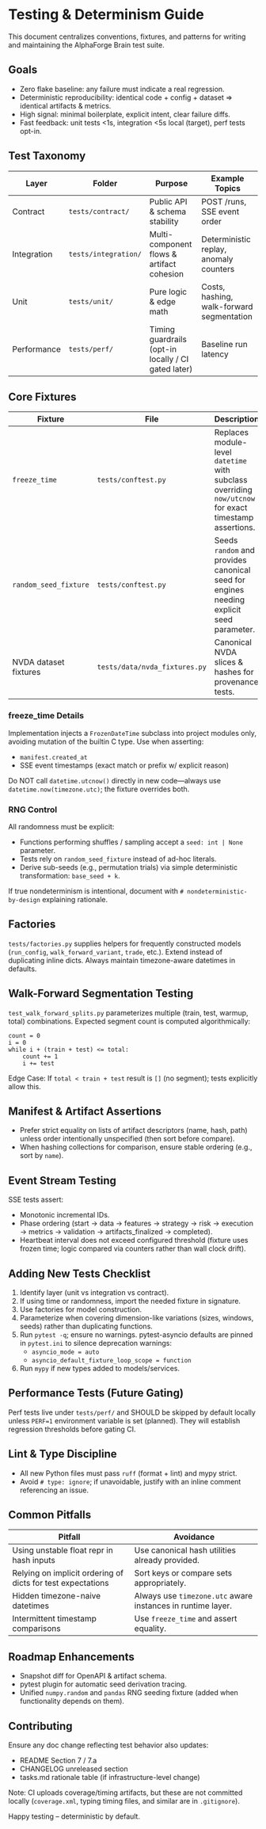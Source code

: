# Testing & Determinism Guide

This document centralizes conventions, fixtures, and patterns for writing and maintaining the AlphaForge Brain test suite.

## Goals
- Zero flake baseline: any failure must indicate a real regression.
- Deterministic reproducibility: identical code + config + dataset => identical artifacts & metrics.
- High signal: minimal boilerplate, explicit intent, clear failure diffs.
- Fast feedback: unit tests <1s, integration <5s local (target), perf tests opt-in.

## Test Taxonomy
| Layer | Folder | Purpose | Example Topics |
|-------|--------|---------|----------------|
| Contract | `tests/contract/` | Public API & schema stability | POST /runs, SSE event order |
| Integration | `tests/integration/` | Multi-component flows & artifact cohesion | Deterministic replay, anomaly counters |
| Unit | `tests/unit/` | Pure logic & edge math | Costs, hashing, walk-forward segmentation |
| Performance | `tests/perf/` | Timing guardrails (opt-in locally / CI gated later) | Baseline run latency |

## Core Fixtures
| Fixture | File | Description |
|---------|------|-------------|
| `freeze_time` | `tests/conftest.py` | Replaces module-level `datetime` with subclass overriding `now/utcnow` for exact timestamp assertions. |
| `random_seed_fixture` | `tests/conftest.py` | Seeds `random` and provides canonical seed for engines needing explicit seed parameter. |
| NVDA dataset fixtures | `tests/data/nvda_fixtures.py` | Canonical NVDA slices & hashes for provenance tests. |

### freeze_time Details
Implementation injects a `FrozenDateTime` subclass into project modules only, avoiding mutation of the builtin C type. Use when asserting:
- `manifest.created_at`
- SSE event timestamps (exact match or prefix w/ explicit reason)

Do NOT call `datetime.utcnow()` directly in new code—always use `datetime.now(timezone.utc)`; the fixture overrides both.

### RNG Control
All randomness must be explicit:
- Functions performing shuffles / sampling accept a `seed: int | None` parameter.
- Tests rely on `random_seed_fixture` instead of ad-hoc literals.
- Derive sub-seeds (e.g., permutation trials) via simple deterministic transformation: `base_seed + k`.

If true nondeterminism is intentional, document with `# nondeterministic-by-design` explaining rationale.

## Factories
`tests/factories.py` supplies helpers for frequently constructed models (`run_config`, `walk_forward_variant`, `trade`, etc.). Extend instead of duplicating inline dicts. Always maintain timezone-aware datetimes in defaults.

## Walk-Forward Segmentation Testing
`test_walk_forward_splits.py` parameterizes multiple (train, test, warmup, total) combinations. Expected segment count is computed algorithmically:
```
count = 0
i = 0
while i + (train + test) <= total:
    count += 1
    i += test
```
Edge Case: If `total < train + test` result is `[]` (no segment); tests explicitly allow this.

## Manifest & Artifact Assertions
- Prefer strict equality on lists of artifact descriptors (name, hash, path) unless order intentionally unspecified (then sort before compare).
- When hashing collections for comparison, ensure stable ordering (e.g., sort by `name`).

## Event Stream Testing
SSE tests assert:
- Monotonic incremental IDs.
- Phase ordering (start → data → features → strategy → risk → execution → metrics → validation → artifacts_finalized → completed).
- Heartbeat interval does not exceed configured threshold (fixture uses frozen time; logic compared via counters rather than wall clock drift).

## Adding New Tests Checklist
1. Identify layer (unit vs integration vs contract).
2. If using time or randomness, import the needed fixture in signature.
3. Use factories for model construction.
4. Parameterize when covering dimension-like variations (sizes, windows, seeds) rather than duplicating functions.
5. Run `pytest -q`; ensure no warnings. pytest-asyncio defaults are pinned in `pytest.ini` to silence deprecation warnings:
    - `asyncio_mode = auto`
    - `asyncio_default_fixture_loop_scope = function`
6. Run `mypy` if new types added to models/services.

## Performance Tests (Future Gating)
Perf tests live under `tests/perf/` and SHOULD be skipped by default locally unless `PERF=1` environment variable is set (planned). They will establish regression thresholds before gating CI.

## Lint & Type Discipline
- All new Python files must pass `ruff` (format + lint) and mypy strict.
- Avoid `# type: ignore`; if unavoidable, justify with an inline comment referencing an issue.

## Common Pitfalls
| Pitfall | Avoidance |
|---------|-----------|
| Using unstable float repr in hash inputs | Use canonical hash utilities already provided. |
| Relying on implicit ordering of dicts for test expectations | Sort keys or compare sets appropriately. |
| Hidden timezone-naive datetimes | Always use `timezone.utc` aware instances in runtime layer. |
| Intermittent timestamp comparisons | Use `freeze_time` and assert equality. |

## Roadmap Enhancements
- Snapshot diff for OpenAPI & artifact schema.
- pytest plugin for automatic seed derivation tracing.
- Unified `numpy.random` and `pandas` RNG seeding fixture (added when functionality depends on them).

## Contributing
Ensure any doc change reflecting test behavior also updates:
- README Section 7 / 7.a
- CHANGELOG unreleased section
- tasks.md rationale table (if infrastructure-level change)

Note: CI uploads coverage/timing artifacts, but these are not committed locally (`coverage.xml`, typing timing files, and similar are in `.gitignore`).

Happy testing – deterministic by default.
